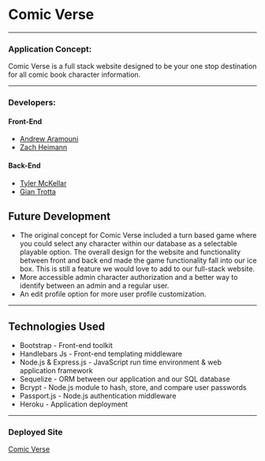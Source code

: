 # Comic Verse
***
### Application Concept:
Comic Verse is a full stack website designed to be your one stop destination for all comic book character information. 

***
### Developers: 
#### Front-End
* [Andrew Aramouni](https://github.com/ShampooPencil)
* [Zach Heimann](https://github.com/zrh231)
#### Back-End
* [Tyler McKellar](https://github.com/MistaWizard)
* [Gian Trotta](https://github.com/giantrotta24)

## Future Development
* The original concept for Comic Verse included a turn based game where you could select any character within our database as a selectable playable option. The overall design for the website and functionality between front and back end made the game functionality fall into our ice box. This is still a feature we would love to add to our full-stack website. 
* More accessible admin character authorization and a better way to identify between an admin and a regular user. 
* An edit profile option for more user profile customization.

***
## Technologies Used
* Bootstrap - Front-end toolkit
* Handlebars Js - Front-end templating middleware
* Node.js & Express.js - JavaScript run time environment & web application framework
* Sequelize - ORM between our application and our SQL database
* Bcrypt - Node.js module to hash, store, and compare user passwords
* Passport.js - Node.js authentication middleware
* Heroku - Application deployment

***
### Deployed Site
[Comic Verse](https://comicverse.herokuapp.com/)    


